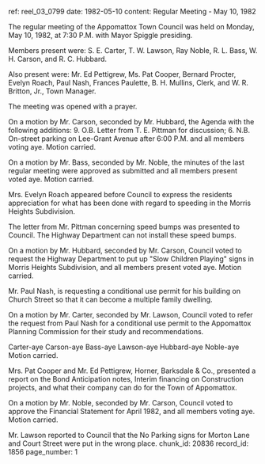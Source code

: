 ref: reel_03_0799
date: 1982-05-10
content: Regular Meeting - May 10, 1982

The regular meeting of the Appomattox Town Council was held on Monday, May 10, 1982, at 7:30 P.M. with Mayor Spiggle presiding.

Members present were: S. E. Carter, T. W. Lawson, Ray Noble, R. L. Bass, W. H. Carson, and R. C. Hubbard.

Also present were: Mr. Ed Pettigrew, Ms. Pat Cooper, Bernard Procter, Evelyn Roach, Paul Nash, Frances Paulette, B. H. Mullins, Clerk, and W. R. Britton, Jr., Town Manager.

The meeting was opened with a prayer.

On a motion by Mr. Carson, seconded by Mr. Hubbard, the Agenda with the following additions: 9. O.B. Letter from T. E. Pittman for discussion; 6. N.B. On-street parking on Lee-Grant Avenue after 6:00 P.M. and all members voting aye. Motion carried.

On a motion by Mr. Bass, seconded by Mr. Noble, the minutes of the last regular meeting were approved as submitted and all members present voted aye. Motion carried.

Mrs. Evelyn Roach appeared before Council to express the residents appreciation for what has been done with regard to speeding in the Morris Heights Subdivision.

The letter from Mr. Pittman concerning speed bumps was presented to Council. The Highway Department can not install these speed bumps.

On a motion by Mr. Hubbard, seconded by Mr. Carson, Council voted to request the Highway Department to put up "Slow Children Playing" signs in Morris Heights Subdivision, and all members present voted aye. Motion carried.

Mr. Paul Nash, is requesting a conditional use permit for his building on Church Street so that it can become a multiple family dwelling.

On a motion by Mr. Carter, seconded by Mr. Lawson, Council voted to refer the request from Paul Nash for a conditional use permit to the Appomattox Planning Commission for their study and recommendations.

Carter-aye Carson-aye Bass-aye Lawson-aye Hubbard-aye Noble-aye Motion carried.

Mrs. Pat Cooper and Mr. Ed Pettigrew, Horner, Barksdale & Co., presented a report on the Bond Anticipation notes, Interim financing on Construction projects, and what their company can do for the Town of Appomattox.

On a motion by Mr. Noble, seconded by Mr. Carson, Council voted to approve the Financial Statement for April 1982, and all members voting aye. Motion carried.

Mr. Lawson reported to Council that the No Parking signs for Morton Lane and Court Street were put in the wrong place.
chunk_id: 20836
record_id: 1856
page_number: 1

